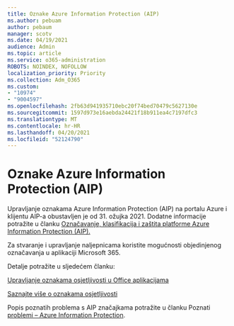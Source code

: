 ```yaml
---
title: Oznake Azure Information Protection (AIP)
ms.author: pebuam
author: pebaum
manager: scotv
ms.date: 04/19/2021
audience: Admin
ms.topic: article
ms.service: o365-administration
ROBOTS: NOINDEX, NOFOLLOW
localization_priority: Priority
ms.collection: Adm_O365
ms.custom:
- "10974"
- "9004597"
ms.openlocfilehash: 2fb63d941935710ebc20f74bed70479c5627130e
ms.sourcegitcommit: 1597d973e16aebda24421f18b911ea4c7197dfc3
ms.translationtype: MT
ms.contentlocale: hr-HR
ms.lasthandoff: 04/20/2021
ms.locfileid: "52124790"
---
```

# <a name="azure-information-protection-aip-labels"></a>Oznake Azure Information Protection (AIP)

Upravljanje oznakama Azure Information Protection (AIP) na portalu Azure i klijentu AIP-a obustavljen je od 31. ožujka 2021. Dodatne informacije potražite u članku [Označavanje, klasifikacija i zaštita platforme Azure Information Protection (AIP).](https://docs.microsoft.com/azure/information-protection/aip-classification-and-protection)

Za stvaranje i upravljanje naljepnicama koristite mogućnosti objedinjenog označavanja u aplikaciji Microsoft 365. 

Detalje potražite u sljedećem članku:

[Upravljanje oznakama osjetljivosti u Office aplikacijama](https://docs.microsoft.com/microsoft-365/compliance/sensitivity-labels-office-apps)

[Saznajte više o oznakama osjetljivosti](https://docs.microsoft.com/microsoft-365/compliance/sensitivity-labels)

Popis poznatih problema s AIP značajkama potražite u članku Poznati [problemi – Azure Information Protection](https://docs.microsoft.com/azure/information-protection/known-issues).